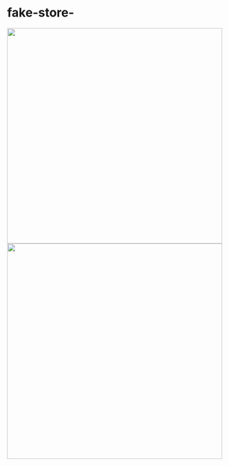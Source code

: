 # fake-store-

<img src="https://github.com/user-attachments/assets/d7780527-ced0-4bf0-b3b3-ac5696c1fc9b" height = "500"/>
<img src="https://github.com/user-attachments/assets/1c3f62e6-f57d-4956-abbf-4d37cd907f64" height = "500"/>

